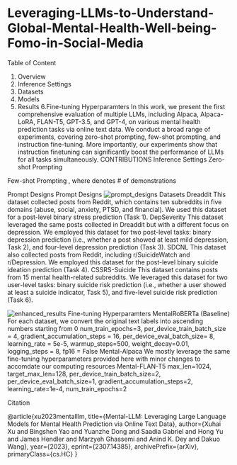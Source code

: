 # Leveraging-LLMs-to-Understand-Global-Mental-Health-Well-being-Fomo-in-Social-Media
Table of Content
1. Overview
2. Inference Settings
3. Datasets
4. Models
5. Results
6.Fine-tuning Hyperparamters
In this work, we present the first comprehensive evaluation of multiple LLMs, including Alpaca, Alpaca-LoRA, FLAN-T5, GPT-3.5, and GPT-4, on various mental health prediction tasks via online text data. We conduct a broad range of experiments, covering zero-shot prompting, few-shot prompting, and instruction fine-tuning. More importantly, our experiments show that instruction finetuning can significantly boost the performance of LLMs for all tasks simultaneously.
CONTRIBUTIONS
Inference Settings
Zero-shot Prompting

Few-shot Prompting
, where 
 denotes # of demonstrations

Prompt Designs
Prompt Designs
![prompt_designs](https://github.com/samadheena/Leveraging-LLMs-to-Understand-Global-Mental-Health-Well-being-Fomo-in-Social-Media/assets/159759911/c4c24224-cb57-44f5-b780-08f65100f933)
Datasets
Dreaddit
This dataset collected posts from Reddit, which contains ten subreddits in five domains (abuse, social, anxiety, PTSD, and financial).
We used this dataset for a post-level binary stress prediction (Task 1).
DepSeverity
This dataset leveraged the same posts collected in Dreaddit but with a different focus on depression.
We employed this dataset for two post-level tasks: binary depression prediction (i.e., whether a post showed at least mild depression, Task 2), and four-level depression prediction (Task 3).
SDCNL
This dataset also collected posts from Reddit, including r/SuicideWatch and r/Depression.
We employed this dataset for the post-level binary suicide ideation prediction (Task 4).
CSSRS-Suicide
This dataset contains posts from 15 mental health-related subreddits.
We leveraged this dataset for two user-level tasks: binary suicide risk prediction (i.e., whether a user showed at least a suicide indicator, Task 5), and five-level suicide risk prediction (Task 6).


![enhanced_results](https://github.com/samadheena/Leveraging-LLMs-to-Understand-Global-Mental-Health-Well-being-Fomo-in-Social-Media/assets/159759911/f3c5a024-0399-4759-b972-55734844c35a)
Fine-tuning Hyperparamters
MentalRoBERTa (Baseline)
For each dataset, we convert the original text labels into ascending numbers starting from 0
num_train_epochs=3, per_device_train_batch_size = 4, gradient_accumulation_steps = 16, per_device_eval_batch_size= 8, learning_rate = 5e-5, warmup_steps=500, weight_decay=0.01, logging_steps = 8, fp16 = False
Mental-Alpaca
We mostly leverage the same fine-tuning hyperparameters provided here with minor changes to accomdate our computing resources
Mental-FLAN-T5
max_len=1024, target_max_len=128, per_device_train_batch_size=2, per_device_eval_batch_size=1, gradient_accumulation_steps=2, learning_rate=1e-4, num_train_epochs=2



Citation

@article{xu2023mentalllm,
      title={Mental-LLM: Leveraging Large Language Models for Mental Health Prediction via Online Text Data}, 
      author={Xuhai Xu and Bingshen Yao and Yuanzhe Dong and Saadia Gabriel and Hong Yu and James Hendler and Marzyeh Ghassemi and Anind K. Dey and Dakuo Wang},
      year={2023},
      eprint={2307.14385},
      archivePrefix={arXiv},
      primaryClass={cs.HC}
}
